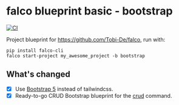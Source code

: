 # falco blueprint basic - bootstrap

[![CI](https://github.com/Tobi-De/falco_bootstrap/actions/workflows/ci.yml/badge.svg)](https://github.com/Tobi-De/falco_bootstrap/actions/workflows/ci.yml)

Project blueprint for https://github.com/Tobi-De/falco, run with:

```shell
pip install falco-cli
falco start-project my_awesome_project -b bootstrap
```

## What's changed

- [x] Use [Bootstrap 5](https://getbootstrap.com/) instead of tailwindcss.
- [x] Ready-to-go CRUD Bootstrap blueprint for the [crud](https://falco.oluwatobi.dev/the_cli/crud.html) command.
